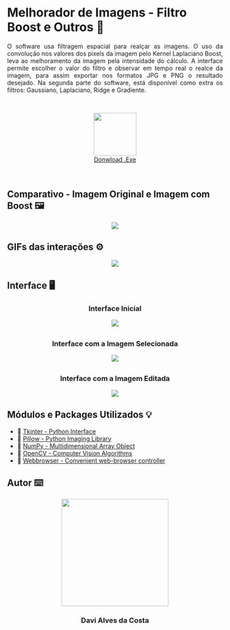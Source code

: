 # Melhorador de Imagens - Filtro Boost e Outros 🚀 
<p align="justify"> O software usa filtragem espacial para realçar as imagens. O uso da convolução nos valores dos pixels da imagem pelo Kernel Laplaciano Boost, leva ao melhoramento da imagem pela intensidade do cálculo. A interface permite escolher o valor do filtro e observar em tempo real o realce da imagem, para assim exportar nos formatos JPG e PNG o resultado desejado. Na segunda parte do software, está disponível como extra os filtros: Gaussiano, Laplaciano, Ridge e Gradiente.</p>

<br />
<p align="center">
  <img src="https://raw.githubusercontent.com/Davi4076018/Melhorador_de_Imagens-Filtro-Boost/main/readme-images/Icon%20download.png" width = "100px"/>
  <br />
  <a href="https://github.com/Davi4076018/Melhorador_de_Imagens-Filtro-Boost/raw/main/dist/Melhorador%20de%20Imagens%20-%20Filtro%20Boost.rar">Donwload .Exe</a>
  <br />
</p>
<br />

## Comparativo - Imagem Original e Imagem com Boost 🖼️

<p align="center" >
  <img src="https://raw.githubusercontent.com/Davi4076018/Melhorador_de_Imagens-Filtro_Boost/main/readme-images/Comparando%20Imagens%20-%20Quero%20Quero.png" />
</p>

##

## GIFs das interações ⚙ <br>

<p align="center">
  <img src="https://raw.githubusercontent.com/Davi4076018/Melhorador_de_Imagens-Filtro-Boost/main/readme-images/Interface%20Inicial.PNG" />
</p>


##

## Interface 🖥️<br>

### <p align="center"> Interface Inicial</p>

<p align="center">
  <img src="https://raw.githubusercontent.com/Davi4076018/Melhorador_de_Imagens-Filtro-Boost/main/readme-images/Interface%20Inicial.PNG" />
</p>


##

### <p align="center"> Interface com a Imagem Selecionada </p>

<p align="center">
  <img src="https://raw.githubusercontent.com/Davi4076018/Melhorador_de_Imagens-Filtro-Boost/main/readme-images/Interface%20com%20a%20Imagem%20Selecionada.PNG" />
</p>


##

### <p align="center"> Interface com a Imagem Editada </p>

<p align="center">
  <img src="https://raw.githubusercontent.com/Davi4076018/Melhorador_de_Imagens-Filtro-Boost/main/readme-images/Interface%20com%20a%20Imagem%20Editada.PNG" />
</p>

## Módulos e Packages Utilizados 💡

- 🔗 [Tkinter - Python Interface](https://docs.python.org/3/library/tkinter.html)
- 🔗 [Pillow - Python Imaging Library](https://pillow.readthedocs.io/en/stable/)
- 🔗 [NumPy - Multidimensional Array Object](https://numpy.org/doc/stable/)
- 🔗 [OpenCV - Computer Vision Algorithms](https://docs.opencv.org/4.x/d6/d00/tutorial_py_root.html)
- 🔗 [Webbrowser - Convenient web-browser controller](https://docs.python.org/3/library/webbrowser.html)

## Autor ⌨️

<p align="center">
  <img src= "https://avatars.githubusercontent.com/u/89622689?v=4" width = "250px"></a>
  <h3 align="center">Davi Alves da Costa</h3>
</p>
